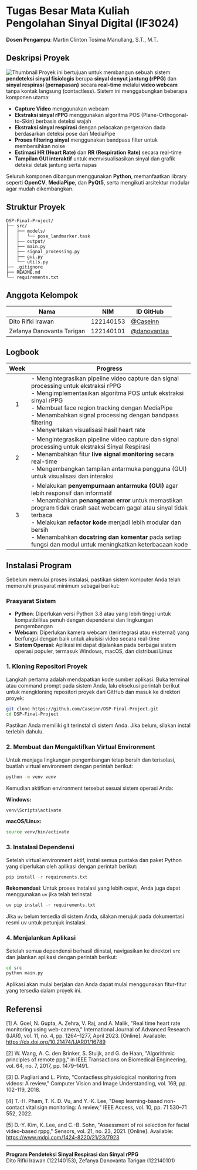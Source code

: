 # Tugas Besar Mata Kuliah Pengolahan Sinyal Digital (IF3024)
**Dosen Pengampu**: Martin Clinton Tosima Manullang, S.T., M.T.

## Deskripsi Proyek
![Thumbnail](https://i.imgur.com/gAJ2lQO.jpeg)
Proyek ini bertujuan untuk membangun sebuah sistem **pendeteksi sinyal fisiologis** berupa **sinyal denyut jantung (rPPG)** dan **sinyal respirasi (pernapasan)** secara **real-time** melalui **video webcam** tanpa kontak langsung (contactless). Sistem ini menggabungkan beberapa komponen utama:

- **Capture Video** menggunakan webcam
- **Ekstraksi sinyal rPPG** menggunakan algoritma POS (Plane-Orthogonal-to-Skin) berbasis deteksi wajah
- **Ekstraksi sinyal respirasi** dengan pelacakan pergerakan dada berdasarkan deteksi pose dari MediaPipe
- **Proses filtering sinyal** menggunakan bandpass filter untuk membersihkan noise
- **Estimasi HR (Heart Rate)** dan **RR (Respiration Rate)** secara real-time
- **Tampilan GUI interaktif** untuk memvisualisasikan sinyal dan grafik deteksi detak jantung serta napas

Seluruh komponen dibangun menggunakan **Python**, memanfaatkan library seperti **OpenCV**, **MediaPipe**, dan **PyQt5**, serta mengikuti arsitektur modular agar mudah dikembangkan.

## Struktur Proyek

```
DSP-Final-Project/
├── src/
│   ├── models/
│   │   └── pose_landmarker.task
│   ├── output/
│   ├── main.py
│   ├── signal_processing.py
│   ├── gui.py
│   └── utils.py
├── .gitignore
├── README.md
└── requirements.txt
```

## Anggota Kelompok

| Nama                          | NIM        | ID GitHub            |
|-------------------------------|------------|----------------------|
| Dito Rifki Irawan              | 122140153  | [@Caseinn](https://github.com/Caseinn)  |
| Zefanya Danovanta Tarigan      | 122140101  | [@danovantaa](https://github.com/danovantaa) |

## Logbook

| Week | Progress |
|:----:|----------|
| 1    | - Mengintegrasikan pipeline video capture dan signal processing untuk ekstraksi rPPG<br>- Mengimplementasikan algoritma POS untuk ekstraksi sinyal rPPG<br>- Membuat face region tracking dengan MediaPipe<br>- Menambahkan signal processing dengan bandpass filtering<br>- Menyertakan visualisasi hasil heart rate |
| 2    | - Mengintegrasikan pipeline video capture dan signal processing untuk ekstraksi Sinyal Respirasi<br>- Menambahkan fitur **live signal monitoring** secara real-time<br>- Mengembangkan tampilan antarmuka pengguna (GUI) untuk visualisasi dan interaksi |
| 3    | - Melakukan **penyempurnaan antarmuka (GUI)** agar lebih responsif dan informatif<br>- Menambahkan **penanganan error** untuk memastikan program tidak crash saat webcam gagal atau sinyal tidak terbaca<br>- Melakukan **refactor kode** menjadi lebih modular dan bersih<br>- Menambahkan **docstring dan komentar** pada setiap fungsi dan modul untuk meningkatkan keterbacaan kode |

## Instalasi Program

Sebelum memulai proses instalasi, pastikan sistem komputer Anda telah memenuhi prasyarat minimum sebagai berikut:

### Prasyarat Sistem
- **Python**: Diperlukan versi Python 3.8 atau yang lebih tinggi untuk kompatibilitas penuh dengan dependensi dan lingkungan pengembangan
- **Webcam**: Diperlukan kamera webcam (terintegrasi atau eksternal) yang berfungsi dengan baik untuk akuisisi video secara real-time
- **Sistem Operasi**: Aplikasi ini dapat dijalankan pada berbagai sistem operasi populer, termasuk Windows, macOS, dan distribusi Linux

### 1. Kloning Repositori Proyek

Langkah pertama adalah mendapatkan kode sumber aplikasi. Buka terminal atau command prompt pada sistem Anda, lalu eksekusi perintah berikut untuk mengkloning repositori proyek dari GitHub dan masuk ke direktori proyek:

```bash
git clone https://github.com/Caseinn/DSP-Final-Project.git
cd DSP-Final-Project
```

Pastikan Anda memiliki git terinstal di sistem Anda. Jika belum, silakan instal terlebih dahulu.

### 2. Membuat dan Mengaktifkan Virtual Environment

Untuk menjaga lingkungan pengembangan tetap bersih dan terisolasi, buatlah virtual environment dengan perintah berikut:

```bash
python -m venv venv
```

Kemudian aktifkan environment tersebut sesuai sistem operasi Anda:

**Windows:**
```bash
venv\Scripts\activate
```

**macOS/Linux:**
```bash
source venv/bin/activate
```

### 3. Instalasi Dependensi

Setelah virtual environment aktif, instal semua pustaka dan paket Python yang diperlukan oleh aplikasi dengan perintah berikut:

```bash
pip install -r requirements.txt
```

**Rekomendasi**: Untuk proses instalasi yang lebih cepat, Anda juga dapat menggunakan `uv` jika telah terinstal:

```bash
uv pip install -r requirements.txt
```

Jika `uv` belum tersedia di sistem Anda, silakan merujuk pada dokumentasi resmi uv untuk petunjuk instalasi.

### 4. Menjalankan Aplikasi

Setelah semua dependensi berhasil diinstal, navigasikan ke direktori `src` dan jalankan aplikasi dengan perintah berikut:

```bash
cd src
python main.py
```

Aplikasi akan mulai berjalan dan Anda dapat mulai menggunakan fitur-fitur yang tersedia dalam proyek ini.

## Referensi

[1] A. Goel, N. Gupta, A. Zehra, V. Raj, and A. Malik, "Real time heart rate monitoring using web-camera," International Journal of Advanced Research (IJAR), vol. 11, no. 4, pp. 1264–1277, April 2023. [Online]. Available: https://dx.doi.org/10.21474/IJAR01/16789

[2] W. Wang, A. C. den Brinker, S. Stuijk, and G. de Haan, "Algorithmic principles of remote ppg," in IEEE Transactions on Biomedical Engineering, vol. 64, no. 7, 2017, pp. 1479–1491.

[3] D. Pagliari and L. Pinto, "Contactless physiological monitoring from videos: A review," Computer Vision and Image Understanding, vol. 169, pp. 102–119, 2018.

[4] T.-H. Pham, T. K. D. Vu, and Y.-K. Lee, "Deep learning-based non-contact vital sign monitoring: A review," IEEE Access, vol. 10, pp. 71 530–71 552, 2022.

[5] D.-Y. Kim, K. Lee, and C.-B. Sohn, "Assessment of roi selection for facial video-based rppg," Sensors, vol. 21, no. 23, 2021. [Online]. Available: https://www.mdpi.com/1424-8220/21/23/7923

---

**Program Pendeteksi Sinyal Respirasi dan Sinyal rPPG**  
Dito Rifki Irawan (122140153), Zefanya Danovanta Tarigan (122140101)
